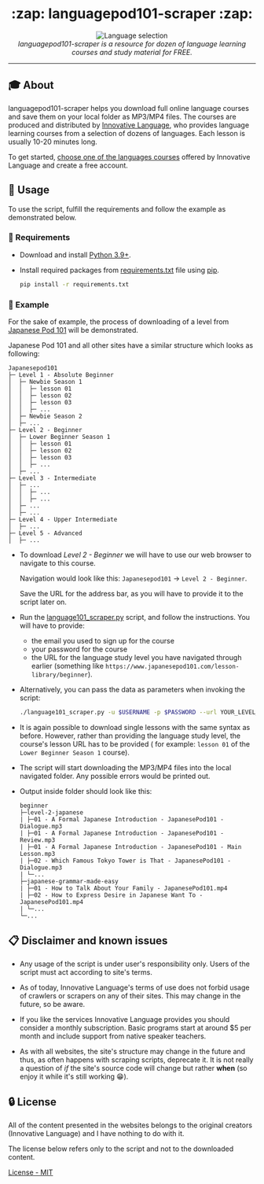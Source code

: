 <h1 align="center">:zap: languagepod101-scraper	:zap:</h1>
<p align="center">
  <img src="readme\language_selection.jpg" alt="Language selection">
  <br>
  <i>languagepod101-scraper is a resource for dozen of language learning courses and study material for FREE.</i>
</p>
<hr>

## :mortar_board: About

languagepod101-scraper helps you download full online language courses and save them on your local folder as MP3/MP4 files.
The courses are produced and distributed by [Innovative Language](https://www.innovativelanguage.com/online-language-courses),
who provides language learning courses from a selection of dozens of languages. Each lesson is usually 10-20 minutes long.

To get started, [choose one of the languages courses](https://www.innovativelanguage.com/online-language-courses)
offered by Innovative Language and create a free account.

## :pushpin: Usage

To use the script, fulfill the requirements and follow the example as demonstrated below.

### :electric_plug: Requirements

- Download and install [Python 3.9+](https://www.python.org/).
- Install required packages from [requirements.txt](requirements.txt) file using
  [pip](https://packaging.python.org/tutorials/installing-packages/).

  ```sh
  pip install -r requirements.txt
  ```

### :bookmark_tabs: Example

For the sake of example, the process of downloading of a level from
[Japanese Pod 101](https://www.japanesepod101.com/) will be demonstrated.

Japanese Pod 101 and all other sites have a similar structure which looks as following:

  ```
  Japanesepod101
  ├─ Level 1 - Absolute Beginner
  │  ├─ Newbie Season 1
  │  │  ├─ lesson 01
  │  │  ├─ lesson 02
  │  │  ├─ lesson 03
  │  │  ├─ ...
  │  ├─ Newbie Season 2
  │  ├─ ...
  ├─ Level 2 - Beginner
  │  ├─ Lower Beginner Season 1
  │  │  ├─ lesson 01
  │  │  ├─ lesson 02
  │  │  ├─ lesson 03
  │  │  ├─ ...
  │  ├─ ...
  ├─ Level 3 - Intermediate
  │  ├─ ...
  │  │  ├─ ...
  │  │  ├─ ...
  │  ├─ ...
  │  ├─ ...
  ├─ Level 4 - Upper Intermediate
  │  ├─ ...
  ├─ Level 5 - Advanced
  │  ├─ ...
  ```

- To download *Level 2 - Beginner* we will have to use our web browser to navigate
  to this course.

  Navigation would look like this: `Japanesepod101` → `Level 2 - Beginner`.
  
  Save the URL for the address bar, as you will have to provide it to the script later on.

- Run the [language101_scraper.py](language101_scraper.py) script, and follow the instructions.
  You will have to provide:

  - the email you used to sign up for the course
  - your password for the course
  - the URL for the language study level you have navigated through earlier
    (something like `https://www.japanesepod101.com/lesson-library/beginner`).

- Alternatively, you can pass the data as parameters when invoking the script:

  ```sh
  ./language101_scraper.py -u $USERNAME -p $PASSWORD --url YOUR_LEVEL_URL
  ```

- It is again possible to download single lessons with the same syntax as before. However, rather than providing the language study level, the course's lesson URL has to be provided
  ( for example: `lesson 01` of the `Lower Beginner Season 1` course).

- The script will start downloading the MP3/MP4 files into the local navigated folder.
  Any possible errors would be printed out.

- Output inside folder should look like this:

  ```
  beginner
  ├─level-2-japanese
  | ├─01 - A Formal Japanese Introduction - JapanesePod101 - Dialogue.mp3
  | ├─01 - A Formal Japanese Introduction - JapanesePod101 - Review.mp3
  | ├─01 - A Formal Japanese Introduction - JapanesePod101 - Main Lesson.mp3
  | ├─02 - Which Famous Tokyo Tower is That - JapanesePod101 - Dialogue.mp3
  | └─...
  ├─japanese-grammar-made-easy
  | ├─01 - How to Talk About Your Family - JapanesePod101.mp4
  | ├─02 - How to Express Desire in Japanese Want To - JapanesePod101.mp4
  | └─...
  └─...
  ```

## :clipboard: Disclaimer and known issues

- Any usage of the script is under user's responsibility only. Users of the script must act according to site's terms.

- As of today, Innovative Language's terms of use does not forbid usage of crawlers or scrapers on any of their sites.
This may change in the future, so be aware.

- If you like the services Innovative Language provides you should consider a monthly subscription. Basic programs start at around $5 per month and include support from native speaker teachers.

- As with all websites, the site's structure may change in the future and thus, as often happens with scraping scripts, deprecate it. It is not really a question of *if* the site's source code will change but rather **when** (so enjoy it while it's still working :grin:).

## :lock: License

All of the content presented in the websites belongs to the original creators (Innovative Language) and I have nothing to do with it.

The license below refers only to the script and not to the downloaded content.

[License - MIT](LICENSE.md)
